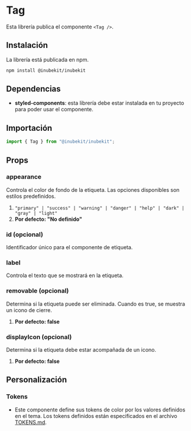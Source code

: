 # Tag

Esta librería publica el componente `<Tag />`.

## Instalación

La librería está publicada en npm.

```bash
npm install @inubekit/inubekit
```

## Dependencias

- **styled-components**: esta librería debe estar instalada en tu proyecto para poder usar el componente.

## Importación

```jsx
import { Tag } from "@inubekit/inubekit";
```

## Props

### appearance

Controla el color de fondo de la etiqueta. Las opciones disponibles son estilos predefinidos.

1. `"primary" | "success" | "warning" | "danger" | "help" | "dark" | "gray" | "light"`
2. **Por defecto: "No definido"**

### id (opcional)

Identificador único para el componente de etiqueta.

### label

Controla el texto que se mostrará en la etiqueta.

### removable (opcional)

Determina si la etiqueta puede ser eliminada. Cuando es true, se muestra un icono de cierre.

1. **Por defecto: false**

### displayIcon (opcional)

Determina si la etiqueta debe estar acompañada de un icono.

1. **Por defecto: false**

## Personalización

### Tokens

- Este componente define sus tokens de color por los valores definidos en el tema. Los tokens definidos están especificados en el archivo [TOKENS.md](./TOKENS.md).
